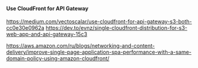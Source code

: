 #### Use CloudFront for API Gateway
https://medium.com/vectoscalar/use-cloudfront-for-api-gateway-s3-both-cc0e30e0962a
https://dev.to/evnz/single-cloudfront-distribution-for-s3-web-app-and-api-gateway-15c3

https://aws.amazon.com/ru/blogs/networking-and-content-delivery/improve-single-page-application-spa-performance-with-a-same-domain-policy-using-amazon-cloudfront/
